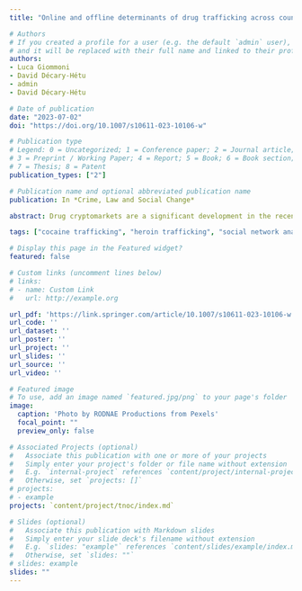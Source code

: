 ```yaml
---
title: "Online and offline determinants of drug trafficking across countries via cryptomarkets"

# Authors
# If you created a profile for a user (e.g. the default `admin` user), write the username (folder name) here 
# and it will be replaced with their full name and linked to their profile
authors:
- Luca Giommoni
- David Décary-Hétu
- admin
- David Décary-Hétu

# Date of publication
date: "2023-07-02"
doi: "https://doi.org/10.1007/s10611-023-10106-w"

# Publication type
# Legend: 0 = Uncategorized; 1 = Conference paper; 2 = Journal article;
# 3 = Preprint / Working Paper; 4 = Report; 5 = Book; 6 = Book section;
# 7 = Thesis; 8 = Patent
publication_types: ["2"]

# Publication name and optional abbreviated publication name
publication: In *Crime, Law and Social Change*

abstract: Drug cryptomarkets are a significant development in the recent history of illicit drug markets. Dealers and buyers can now finalize transactions with people they have never met, who could be located anywhere across the globe. What factors shape the geography of international drug trafficking via these cryptomarkets? In our current study, we test the determinants of drug trafficking through cryptomarkets by using a mix of social network analysis and a new dataset composed of self-reported transactions. Our findings contribute to existing research by demonstrating that a country’s level of technological advancement increases the probability of forming trafficking connections on cryptomarkets. Additionally, we found that a country’s capacity to police cryptomarkets reduces the number of trafficking connections with other countries. We also observed that trafficking on cryptomarkets is more likely to occur between countries that are geographically close. In summary, our study highlights the need to consider both online and offline factors in research on cryptomarkets.

tags: ["cocaine trafficking", "heroin trafficking", "social network analysis", "ergm"]

# Display this page in the Featured widget?
featured: false

# Custom links (uncomment lines below)
# links:
# - name: Custom Link
#   url: http://example.org

url_pdf: 'https://link.springer.com/article/10.1007/s10611-023-10106-w'
url_code: ''
url_dataset: ''
url_poster: ''
url_project: ''
url_slides: ''
url_source: ''
url_video: ''

# Featured image
# To use, add an image named `featured.jpg/png` to your page's folder 
image:
  caption: 'Photo by RODNAE Productions from Pexels'
  focal_point: ""
  preview_only: false

# Associated Projects (optional)
#   Associate this publication with one or more of your projects
#   Simply enter your project's folder or file name without extension
#   E.g. `internal-project` references `content/project/internal-project/index.md`
#   Otherwise, set `projects: []`
# projects:
# - example
projects: `content/project/tnoc/index.md`

# Slides (optional)
#   Associate this publication with Markdown slides
#   Simply enter your slide deck's filename without extension
#   E.g. `slides: "example"` references `content/slides/example/index.md`
#   Otherwise, set `slides: ""`
# slides: example
slides: ""
---
```

